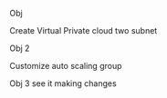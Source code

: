 
Obj

Create Virtual Private cloud
two subnet

Obj 2

Customize auto scaling group

Obj 3 see it making changes

